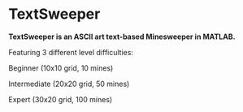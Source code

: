 # TextSweeper

**TextSweeper is an ASCII art text-based Minesweeper in MATLAB.**



Featuring 3 different level difficulties:

   Beginner (10x10 grid, 10 mines)
  
   Intermediate (20x20 grid, 50 mines)
  
   Expert (30x20 grid, 100 mines)

